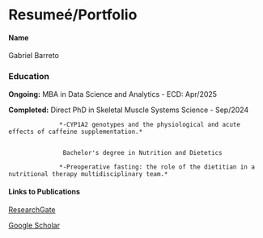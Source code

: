 # Resumeé/Portfolio
#### Name
Gabriel Barreto

### Education
**Ongoing:**       MBA in Data Science and Analytics - ECD: Apr/2025

**Completed:**     Direct PhD in Skeletal Muscle Systems Science - Sep/2024
                  
                  *-CYP1A2 genotypes and the physiological and acute effects of caffeine supplementation.*

                  
                   Bachelor's degree in Nutrition and Dietetics
                   
                  *-Preoperative fasting: the role of the dietitian in a nutritional therapy multidisciplinary team.*

#### Links to Publications
[ResearchGate](https://www.researchgate.net/profile/Gabriel-Henrique-Barreto)

[Google Scholar](https://scholar.google.com/citations?user=do8mcsEAAAAJ&hl=pt-BR&oi=sra)
